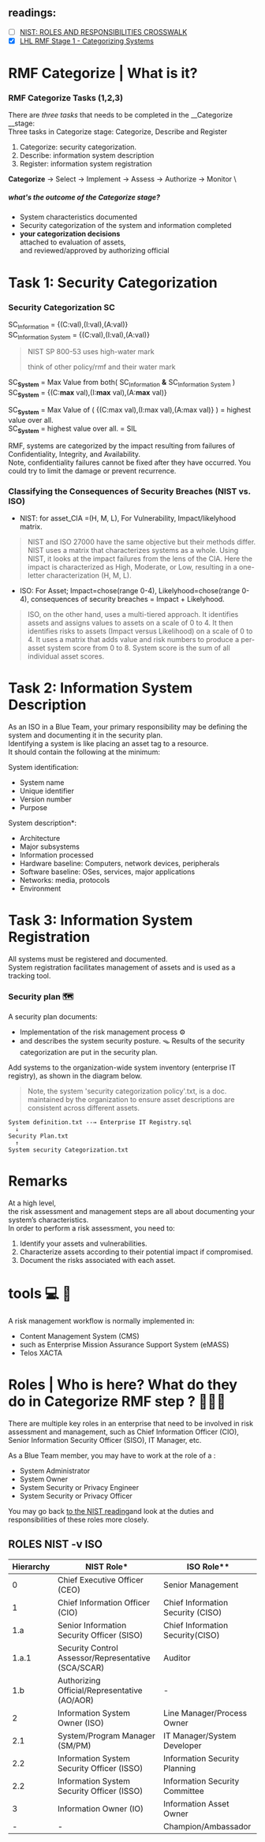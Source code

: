 
## readings:
- [ ] [NIST: ROLES AND RESPONSIBILITIES CROSSWALK](https://csrc.nist.gov/csrc/media/Projects/risk-management/documents/Additional%20Resources/NIST%20RMF%20Roles%20and%20Responsibilities%20Crosswalk.pdf)
- [x] [LHL RMF Stage 1 - Categorizing Systems](https://web.compass.lighthouselabs.ca/p/cyber/days/w04d4/activities/2984)

# RMF Categorize | What is it?
### RMF Categorize Tasks (1,2,3)
There are _three tasks_ that needs to be completed in the __Categorize __stage: \
Three tasks in Categorize stage: Categorize, Describe and Register
1. Categorize: security categorization.
2. Describe: information system description 
3. Register: information system registration

__Categorize__ → Select → Implement → Assess → Authorize → Monitor \
##### what's the outcome of the Categorize stage?
- System characteristics documented
- Security categorization of the system and information completed
- __your categorization decisions__ \
attached to evaluation of assets, \
and reviewed/approved by authorizing official

# Task 1: Security Categorization

### Security Categorization SC
SC<sub>Information</sub> = {(C:val),(I:val),(A:val)} \
SC<sub>Information System</sub> =  {(C:val),(I:val),(A:val)}

> NIST SP 800-53 uses high-water mark
> 
> think of other policy/rmf and their water mark

SC<sub>__System__</sub> =  Max Value from both( SC<sub>Information</sub> __&__ SC<sub>Information System</sub> ) \
SC<sub>__System__</sub> =   {(C:__max__ val),(I:__max__ val),(A:__max__ val)}

SC<sub>__System__</sub> =  Max Value of ( {(C:max val),(I:max val),(A:max val)} ) = highest value over all. \
SC<sub>__System__</sub>  =  highest value over all. = SIL

RMF, systems are categorized by the impact resulting from failures of Confidentiality, Integrity, and Availability. \
Note, confidentiality failures cannot be fixed after they have occurred. You could try to limit the damage or prevent recurrence.

### Classifying the Consequences of Security Breaches (NIST vs. ISO)
- NIST: for asset_CIA =(H, M, L), For Vulnerability, Impact/likelyhood matrix.
> NIST and ISO 27000 have the same objective but their methods differ. NIST uses a matrix that characterizes systems as a whole. Using NIST, it looks at the impact failures from the lens of the CIA. Here the impact is characterized as High, Moderate, or Low, resulting in a one-letter characterization (H, M, L).

- ISO: For Asset; Impact=chose(range 0-4), Likelyhood=chose(range 0-4), consequences of security breaches =  Impact + Likelyhood.
> ISO, on the other hand, uses a multi-tiered approach. It identifies assets and assigns values to assets on a scale of 0 to 4. It then identifies risks to assets (Impact versus Likelihood) on a scale of 0 to 4. It uses a matrix that adds value and risk numbers to produce a per-asset system score from 0 to 8. System score is the sum of all individual asset scores.


# Task 2: Information System Description

As an ISO in a Blue Team, your primary responsibility may be defining the system and documenting it in the security plan. \
Identifying a system is like placing an asset tag to a resource. \
It should contain the following at the minimum:

System identification:
- System name
- Unique identifier
- Version number
- Purpose

System description*:
- Architecture
- Major subsystems
- Information processed
- Hardware baseline: Computers, network devices, peripherals
- Software baseline: OSes, services, major applications
- Networks: media, protocols
- Environment

# Task 3: Information System Registration
All systems must be registered and documented. \
System registration facilitates management of assets and is used as a tracking tool.

### Security plan :world_map:
A security plan documents:
- Implementation of the risk management process :gear:
- and describes the system security posture. :mouse_trap:
Results of the security categorization are put in the security plan.

Add systems to the organization-wide system inventory (enterprise IT registry), as shown in the diagram below.

> Note, the system 'security categorization policy'.txt, is a doc. maintained by the organization to ensure asset descriptions are consistent across different assets. 
```
System definition.txt --→ Enterprise IT Registry.sql
  ↓
Security Plan.txt
  ↑ 
System security Categorization.txt
```
# Remarks
At a high level, \
the risk assessment and management steps are all about documenting your system’s characteristics. \
In order to perform a risk assessment, you need to: 
1. Identify your assets and vulnerabilities.
2. Characterize assets according to their potential impact if compromised.
3. Document the risks associated with each asset.

# tools :computer: :toolbox:
A risk management workflow is normally implemented in:
- Content Management System (CMS)
- such as Enterprise Mission Assurance Support System (eMASS)
- Telos XACTA

# Roles | Who is here? What do they do in Categorize RMF step ? :people_holding_hands:

There are multiple key roles in an enterprise that need to be involved in risk assessment and management, such as Chief Information Officer (CIO), Senior Information Security Officer (SISO), IT Manager, etc.

As a Blue Team member, you may have to work at the role of a :
- System Administrator
- System Owner
- System Security or Privacy Engineer
- System Security or Privacy Officer

You may go back [to the NIST reading](https://csrc.nist.gov/csrc/media/Projects/risk-management/documents/Additional%20Resources/NIST%20RMF%20Roles%20and%20Responsibilities%20Crosswalk.pdf)and look at the duties and responsibilities of these roles more closely.


## ROLES  NIST -v ISO
|Hierarchy| NIST Role*|ISO Role**|
|-|-|-|
|0| Chief Executive Officer (CEO) | Senior Management |
|1| Chief Information Officer (CIO) | Chief Information Security (CISO)|
|1.a| Senior Information Security Officer (SISO) | Chief Information Security(CISO)|
|1.a.1| Security Control Assessor/Representative (SCA/SCAR) | Auditor| 
|1.b| Authorizing Official/Representative (AO/AOR) |-|
|2| Information System Owner (ISO) |Line Manager/Process Owner| 
|2.1| System/Program Manager (SM/PM) | IT Manager/System Developer|
|2.2| Information System Security Officer (ISSO) |Information Security Planning|
|2.2| Information System Security Officer (ISSO)|Information Security Committee |
|3|Information Owner (IO)| Information Asset Owner|
|-|-|Champion/Ambassador |


